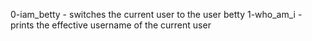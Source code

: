 0-iam_betty - switches the current user to the user betty
1-who_am_i - prints the effective username of the current user
